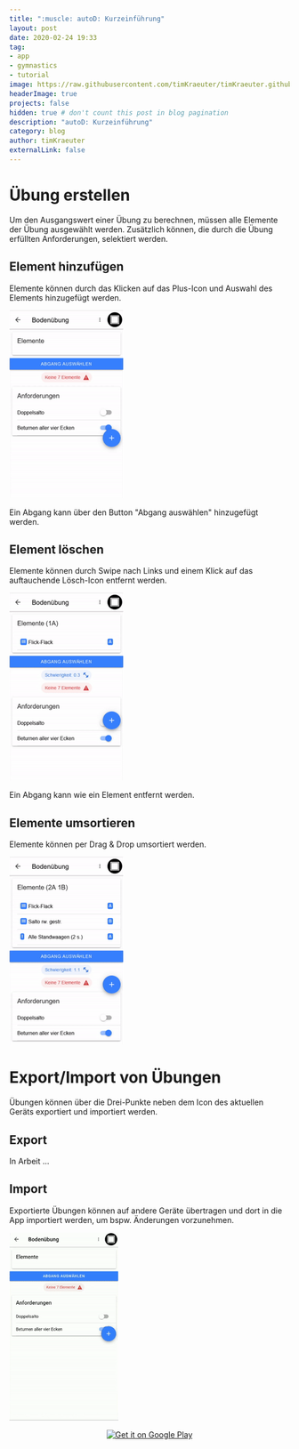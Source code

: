 ```yaml
---
title: ":muscle: autoD: Kurzeinführung"
layout: post
date: 2020-02-24 19:33
tag:
- app
- gymnastics
- tutorial
image: https://raw.githubusercontent.com/timKraeuter/timKraeuter.github.io/master/assets/images/playstore_icon.png
headerImage: true
projects: false
hidden: true # don't count this post in blog pagination
description: "autoD: Kurzeinführung"
category: blog
author: timKraeuter
externalLink: false
---
```


# Übung erstellen
Um den Ausgangswert einer Übung zu berechnen, müssen alle Elemente der Übung ausgewählt werden. Zusätzlich können, die durch die Übung erfüllten Anforderungen, selektiert werden.
## Element hinzufügen
Elemente können durch das Klicken auf das Plus-Icon und Auswahl des Elements hinzugefügt werden.

![Hinzufügen von Elementen](https://raw.githubusercontent.com/timKraeuter/timKraeuter.github.io/master/assets/images/tutorial/add_de.gif)

Ein Abgang kann über den Button "Abgang auswählen" hinzugefügt werden.

## Element löschen
Elemente können durch Swipe nach Links und einem Klick auf das auftauchende Lösch-Icon entfernt werden.

![Löschen von Elementen](https://raw.githubusercontent.com/timKraeuter/timKraeuter.github.io/master/assets/images/tutorial/delete_de.gif)

Ein Abgang kann wie ein Element entfernt werden.

## Elemente umsortieren
Elemente können per Drag & Drop umsortiert werden.

![Drag & Drop von Elementen](https://raw.githubusercontent.com/timKraeuter/timKraeuter.github.io/master/assets/images/tutorial/sort_de.gif)

# Export/Import von Übungen
Übungen können über die Drei-Punkte neben dem Icon des aktuellen Geräts exportiert und importiert werden.

## Export
In Arbeit ...
## Import
Exportierte Übungen können auf andere Geräte übertragen und dort in die App importiert werden, um bspw. Änderungen vorzunehmen.

![Import einer Übung](https://raw.githubusercontent.com/timKraeuter/timKraeuter.github.io/master/assets/images/tutorial/import_de.gif)

<div class="breaker"></div>

<div style="text-align:center">
<a href='https://play.google.com/store/apps/details?id=de.tk.autoD&pcampaignid=pcampaignidMKT-Other-global-all-co-prtnr-py-PartBadge-Mar2515-1'><img alt='Get it on Google Play' src='https://play.google.com/intl/en_us/badges/static/images/badges/en_badge_web_generic.png'/></a>
</div>
